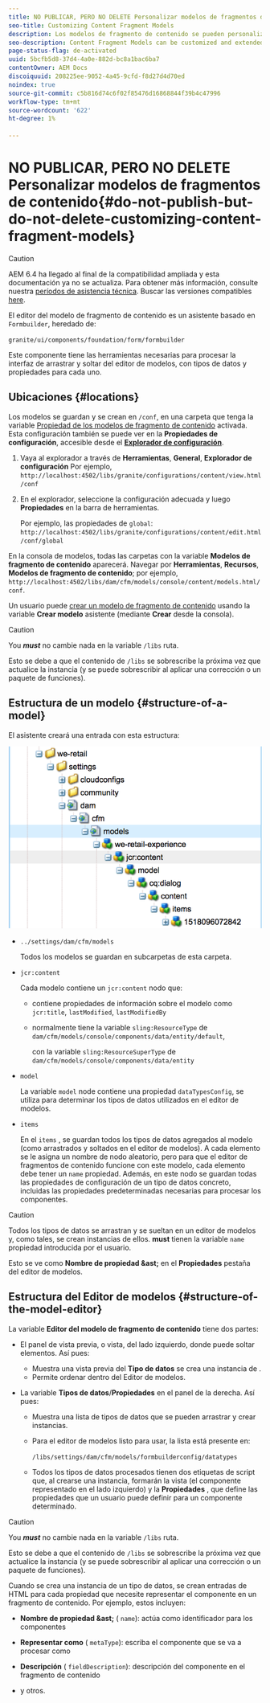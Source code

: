 ```yaml
---
title: NO PUBLICAR, PERO NO DELETE Personalizar modelos de fragmentos de contenido
seo-title: Customizing Content Fragment Models
description: Los modelos de fragmento de contenido se pueden personalizar y ampliar.
seo-description: Content Fragment Models can be customized and extended.
page-status-flag: de-activated
uuid: 5bcfb5d8-37d4-4a0e-882d-bc8a1bac6ba7
contentOwner: AEM Docs
discoiquuid: 208225ee-9052-4a45-9cfd-f8d27d4d70ed
noindex: true
source-git-commit: c5b816d74c6f02f85476d16868844f39b4c47996
workflow-type: tm+mt
source-wordcount: '622'
ht-degree: 1%

---
```



# NO PUBLICAR, PERO NO DELETE Personalizar modelos de fragmentos de contenido{#do-not-publish-but-do-not-delete-customizing-content-fragment-models}

>[!CAUTION]
>
>AEM 6.4 ha llegado al final de la compatibilidad ampliada y esta documentación ya no se actualiza. Para obtener más información, consulte nuestra [períodos de asistencia técnica](https://helpx.adobe.com/es/support/programs/eol-matrix.html). Buscar las versiones compatibles [here](https://experienceleague.adobe.com/docs/).

El editor del modelo de fragmento de contenido es un asistente basado en `Formbuilder`, heredado de:

`granite/ui/components/foundation/form/formbuilder`

Este componente tiene las herramientas necesarias para procesar la interfaz de arrastrar y soltar del editor de modelos, con tipos de datos y propiedades para cada uno.

## Ubicaciones {#locations}

Los modelos se guardan y se crean en `/conf`, en una carpeta que tenga la variable [Propiedad de los modelos de fragmento de contenido](/help/assets/content-fragments-models.md#enable-content-fragment-models) activada. Esta configuración también se puede ver en la **Propiedades de configuración**, accesible desde el **[Explorador de configuración](/help/sites-administering/configurations.md)**.

1. Vaya al explorador a través de **Herramientas**, **General**, **Explorador de configuración**
Por ejemplo, 
`http://localhost:4502/libs/granite/configurations/content/view.html/conf`

1. En el explorador, seleccione la configuración adecuada y luego **Propiedades** en la barra de herramientas.

   Por ejemplo, las propiedades de `global`: `http://localhost:4502/libs/granite/configurations/content/edit.html/conf/global`

En la consola de modelos, todas las carpetas con la variable **Modelos de fragmento de contenido** aparecerá. Navegar por **Herramientas**, **Recursos**, **Modelos de fragmento de contenido**; por ejemplo, `http://localhost:4502/libs/dam/cfm/models/console/content/models.html/conf`.

Un usuario puede [crear un modelo de fragmento de contenido](/help/assets/content-fragments-models.md#creating-a-content-fragment-model) usando la variable **Crear modelo** asistente (mediante **Crear** desde la consola).

>[!CAUTION]
>
>You ***must*** no cambie nada en la variable `/libs` ruta.
>
>Esto se debe a que el contenido de `/libs` se sobrescribe la próxima vez que actualice la instancia (y se puede sobrescribir al aplicar una corrección o un paquete de funciones).

## Estructura de un modelo {#structure-of-a-model}

El asistente creará una entrada con esta estructura:

![cf-54](assets/cf-54.png)

* `../settings/dam/cfm/models`

   Todos los modelos se guardan en subcarpetas de esta carpeta.

* `jcr:content`

   Cada modelo contiene un `jcr:content` nodo que:

   * contiene propiedades de información sobre el modelo como `jcr:title`, `lastModified`, `lastModifiedBy`
   * normalmente tiene la variable `sling:ResourceType` de `dam/cfm/models/console/components/data/entity/default`,

      con la variable `sling:ResourceSuperType` de `dam/cfm/models/console/components/data/entity`

* `model`

   La variable `model` node contiene una propiedad `dataTypesConfig`, se utiliza para determinar los tipos de datos utilizados en el editor de modelos.

* `items`

   En el `items` , se guardan todos los tipos de datos agregados al modelo (como arrastrados y soltados en el editor de modelos). A cada elemento se le asigna un nombre de nodo aleatorio, pero para que el editor de fragmentos de contenido funcione con este modelo, cada elemento debe tener un `name` propiedad. Además, en este nodo se guardan todas las propiedades de configuración de un tipo de datos concreto, incluidas las propiedades predeterminadas necesarias para procesar los componentes.

>[!CAUTION]
>
>Todos los tipos de datos se arrastran y se sueltan en un editor de modelos y, como tales, se crean instancias de ellos. **must** tienen la variable `name` propiedad introducida por el usuario.
>
>Esto se ve como **Nombre de propiedad &amp;ast;** en el **Propiedades** pestaña del editor de modelos.

## Estructura del Editor de modelos {#structure-of-the-model-editor}

La variable **Editor del modelo de fragmento de contenido** tiene dos partes:

* El panel de vista previa, o vista, del lado izquierdo, donde puede soltar elementos. Así pues:

   * Muestra una vista previa del **Tipo de datos** se crea una instancia de .
   * Permite ordenar dentro del Editor de modelos.

* La variable **Tipos de datos**/**Propiedades** en el panel de la derecha. Así pues:

   * Muestra una lista de tipos de datos que se pueden arrastrar y crear instancias.
   * Para el editor de modelos listo para usar, la lista está presente en:

      `/libs/settings/dam/cfm/models/formbuilderconfig/datatypes`

      <!-- Please uncomment when file is used
      This node contains all the data types currently supported in the model editor. For more information on how to configure the data types, see [Customizing Data Types for Content Fragment Models](/help/sites-developing/customizing-content-fragment-model-data-types.md).
      -->

   * Todos los tipos de datos procesados tienen dos etiquetas de script que, al crearse una instancia, formarán la vista (el componente representado en el lado izquierdo) y la **Propiedades** , que define las propiedades que un usuario puede definir para un componente determinado.

>[!CAUTION]
>
>You ***must*** no cambie nada en la variable `/libs` ruta.
>
>Esto se debe a que el contenido de `/libs` se sobrescribe la próxima vez que actualice la instancia (y se puede sobrescribir al aplicar una corrección o un paquete de funciones).

<!-- Please uncomment when files are used
The properties on the right side define a form that is submitted directly into JCR under `/conf`; see the path in the example [Structure of a Model](/help/sites-developing/customizing-content-fragment-models.md#structure-of-a-model).
-->

Cuando se crea una instancia de un tipo de datos, se crean entradas de HTML para cada propiedad que necesite representar el componente en un fragmento de contenido. Por ejemplo, estos incluyen:

* **Nombre de propiedad &amp;ast;** ( `name`): actúa como identificador para los componentes

* **Representar como** ( `metaType`): escriba el componente que se va a procesar como

* **Descripción** ( `fieldDescription`): descripción del componente en el fragmento de contenido

* y otros.

